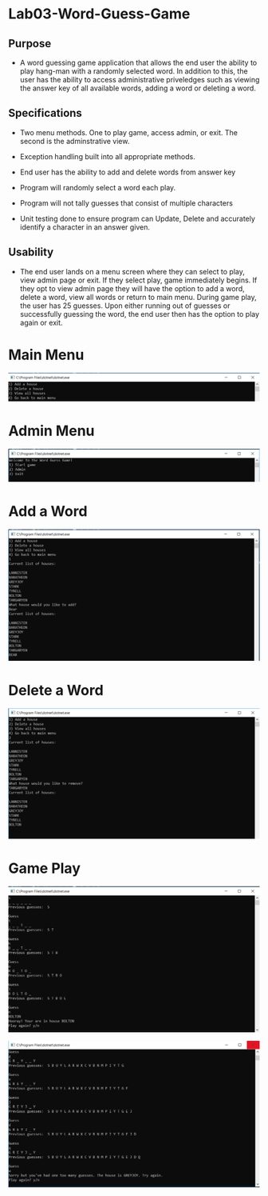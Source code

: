 # Lab03-Word-Guess-Game

## Purpose

- A word guessing game application that allows the end user the ability to play hang-man with a randomly selected word. In addition to this, the user has the ability to access administrative priveledges such as viewing the answer key of all available words, adding a word or deleting a word.

## Specifications

- Two menu methods. One to play game, access admin, or exit. The second is the adminstrative view.

- Exception handling built into all appropriate methods.

- End user has the ability to add and delete words from answer key

- Program will randomly select a word each play.

- Program will not tally guesses that consist of multiple characters

- Unit testing done to ensure program can Update, Delete and accurately identify a character in an answer given.

## Usability

- The end user lands on a menu screen where they can select to play, view admin page or exit. If they select play, game immediately begins. If they opt to view admin page they will have the option to add a word, delete a word, view all words or return to main menu. During game play, the user has 25 guesses. Upon either running out of guesses or successfully guessing the word, the end user then has the option to play again or exit.

# Main Menu
![SCREENSHOT](https://github.com/ntibbals/Lab03-Word-Guess-Game/blob/master/admin.PNG)

# Admin Menu
![SCREENSHOT](https://github.com/ntibbals/Lab03-Word-Guess-Game/blob/master/main.PNG)

# Add a Word
![SCREENSHOT](https://github.com/ntibbals/Lab03-Word-Guess-Game/blob/master/add.PNG)

# Delete a Word
![SCREENSHOT](https://github.com/ntibbals/Lab03-Word-Guess-Game/blob/master/delete.PNG)

# Game Play
![SCREENSHOT](https://github.com/ntibbals/Lab03-Word-Guess-Game/blob/master/correct.PNG)

![SCREENSHOT](https://github.com/ntibbals/Lab03-Word-Guess-Game/blob/master/wrong.PNG)

